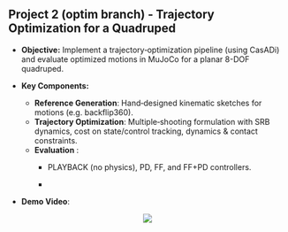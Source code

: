 ## Project 2 (optim branch) - Trajectory Optimization for a Quadruped

- **Objective:** Implement a trajectory‐optimization pipeline (using CasADi) and evaluate optimized motions in MuJoCo for a planar 8-DOF quadruped.

- **Key Components:**
  - **Reference Generation**: Hand‐designed kinematic sketches for motions (e.g. backflip360).
  - **Trajectory Optimization**: Multiple‐shooting formulation with SRB dynamics, cost on state/control tracking, dynamics & contact constraints.
  - **Evaluation** :
    - PLAYBACK (no physics), PD, FF, and FF+PD controllers.
   
    - 
- **Demo Video**:
<div align="center">
    <img src="playback.gif"">
</div>


